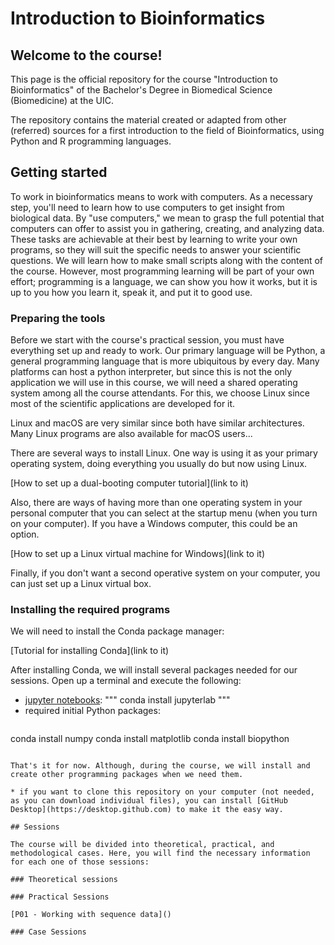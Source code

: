 # Introduction to Bioinformatics

## Welcome to the course!

This page is the official repository for the course "Introduction to Bioinformatics" of the Bachelor's Degree in Biomedical Science (Biomedicine) at the UIC.

The repository contains the material created or adapted from other (referred) sources for a first introduction to the field of Bioinformatics, using Python and R programming languages. 

## Getting started

To work in bioinformatics means to work with computers. As a necessary step, you'll need to learn how to use computers to get insight from biological data. By "use computers," we mean to grasp the full potential that computers can offer to assist you in gathering, creating, and analyzing data. These tasks are achievable at their best by learning to write your own programs, so they will suit the specific needs to answer your scientific questions. We will learn how to make small scripts along with the content of the course. However, most programming learning will be part of your own effort; programming is a language, we can show you how it works, but it is up to you how you learn it, speak it, and put it to good use.

### Preparing the tools

Before we start with the course's practical session, you must have everything set up and ready to work. Our primary language will be Python, a general programming language that is more ubiquitous by every day. Many platforms can host a python interpreter, but since this is not the only application we will use in this course, we will need a shared operating system among all the course attendants. For this, we choose Linux since most of the scientific applications are developed for it.

Linux and macOS are very similar since both have similar architectures. Many Linux programs are also available for macOS users...

There are several ways to install Linux. One way is using it as your primary operating system, doing everything you usually do but now using Linux.

[How to set up a dual-booting computer tutorial](link to it)

Also, there are ways of having more than one operating system in your personal computer that you can select at the startup menu (when you turn on your computer). If you have a Windows computer, this could be an option.

[How to set up a Linux virtual machine for Windows](link to it)

Finally, if you don't want a second operative system on your computer, you can just set up a Linux virtual box. 

### Installing the required programs

We will need to install the Conda package manager:

[Tutorial for installing Conda](link to it)

After installing Conda, we will install several packages needed for our sessions. Open up a terminal and execute the following:

* [jupyter notebooks](https://jupyter.org/install):
  """
conda install jupyterlab
  """
* required initial Python packages:
  ```
conda install numpy
conda install matplotlib
conda install biopython
  ```

That's it for now. Although, during the course, we will install and create other programming packages when we need them.

* if you want to clone this repository on your computer (not needed, as you can download individual files), you can install [GitHub Desktop](https://desktop.github.com) to make it the easy way.

## Sessions

The course will be divided into theoretical, practical, and methodological cases. Here, you will find the necessary information for each one of those sessions:

### Theoretical sessions

### Practical Sessions

[P01 - Working with sequence data]()

### Case Sessions



